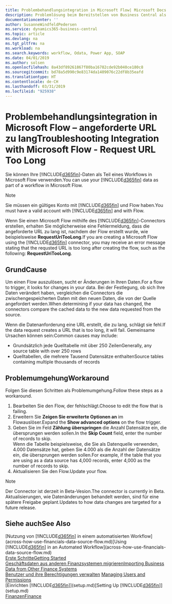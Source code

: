 ```yaml
---
title: Problembehandlungsintegration in Microsoft Flow| Microsoft Docs
description: Problemlösung beim Bereitstellen von Business Central als Datenquelle und eine OData-URL Ihrer Webdienste festlegen, um eine Geschäfts-App mithilfe einem automatisierten Workflow zu erstellen.
documentationcenter: ''
author: SusanneWindfeldPedersen
ms.service: dynamics365-business-central
ms.topic: article
ms.devlang: na
ms.tgt_pltfrm: na
ms.workload: na
ms.search.keywords: workflow, Odata, Power App, SOAP
ms.date: 04/01/2019
ms.author: solsen
ms.openlocfilehash: 8a43df89261867f80ba16782cde92b040ce180c8
ms.sourcegitcommit: bd78a5d990c9e83174da1409076c22df8b35eafd
ms.translationtype: HT
ms.contentlocale: de-CH
ms.lasthandoff: 03/31/2019
ms.locfileid: "925938"
---
```

# <a name="troubleshooting-integration-with-microsoft-flow---request-url-too-long"></a><span data-ttu-id="aedd6-103">Problembehandlungsintegration in Microsoft Flow – angeforderte URL zu lang</span><span class="sxs-lookup"><span data-stu-id="aedd6-103">Troubleshooting Integration with Microsoft Flow - Request URL Too Long</span></span>
<span data-ttu-id="aedd6-104">Sie können Ihre [!INCLUDE[d365fin](includes/d365fin_md.md)]-Daten als Teil eines Workflows in Microsoft Flow verwenden.</span><span class="sxs-lookup"><span data-stu-id="aedd6-104">You can use your [!INCLUDE[d365fin](includes/d365fin_md.md)] data as part of a workflow in Microsoft Flow.</span></span>  

> [!NOTE]  
>   <span data-ttu-id="aedd6-105">Sie müssen ein gültiges Konto mit [!INCLUDE[d365fin](includes/d365fin_md.md)] und Flow haben.</span><span class="sxs-lookup"><span data-stu-id="aedd6-105">You must have a valid account with [!INCLUDE[d365fin](includes/d365fin_md.md)] and with Flow.</span></span>  

<span data-ttu-id="aedd6-106">Wenn Sie einen Microsoft Flow mithilfe des [!INCLUDE[d365fin](includes/d365fin_md.md)]-Connectors erstellen, erhalten Sie möglicherweise eine Fehlermeldung, dass die angeforderte URL zu lang ist, nachdem der Flow erstellt wurde, wie beispielsweise **RequestUriTooLong**.</span><span class="sxs-lookup"><span data-stu-id="aedd6-106">If you are creating a Microsoft Flow using the [!INCLUDE[d365fin](includes/d365fin_md.md)] connector, you may receive an error message stating that the requsted URL is too long after creating the flow, such as the following: **RequestUriTooLong**.</span></span>

## <a name="cause"></a><span data-ttu-id="aedd6-107">Grund</span><span class="sxs-lookup"><span data-stu-id="aedd6-107">Cause</span></span>
<span data-ttu-id="aedd6-108">Um einen Flow auszulösen, sucht er Änderungen in Ihren Daten.</span><span class="sxs-lookup"><span data-stu-id="aedd6-108">For a flow to trigger, it looks for changes in your data.</span></span> <span data-ttu-id="aedd6-109">Bei der Festlegung, ob sich Ihre Daten verändert haben, vergleichen die Connectors die zwischengespeicherten Daten mit den neuen Daten, die von der Quelle angefordert werden.</span><span class="sxs-lookup"><span data-stu-id="aedd6-109">When determining if your data has changed, the connectors compare the cached data to the new data requested from the source.</span></span>  

<span data-ttu-id="aedd6-110">Wenn die Datenanforderung eine URL erstellt, die zu lang, schlägt sie fehl.</span><span class="sxs-lookup"><span data-stu-id="aedd6-110">If the data request creates a URL that is too long, it will fail.</span></span> <span data-ttu-id="aedd6-111">Gemeinsame Ursachen können sein:</span><span class="sxs-lookup"><span data-stu-id="aedd6-111">Common causes may include:</span></span>
- <span data-ttu-id="aedd6-112">Grundsätzlich jede Quelltabelle mit über 250 Zeilen</span><span class="sxs-lookup"><span data-stu-id="aedd6-112">Generally, any source table with over 250 rows</span></span>
- <span data-ttu-id="aedd6-113">Quelltabellen, die mehrere Tausend Datensätze enthalten</span><span class="sxs-lookup"><span data-stu-id="aedd6-113">Source tables containing multiple thousands of records</span></span>

## <a name="workaround"></a><span data-ttu-id="aedd6-114">Problemumgehung</span><span class="sxs-lookup"><span data-stu-id="aedd6-114">Workaround</span></span>
<span data-ttu-id="aedd6-115">Folgen Sie diesen Schritten als Problemumgehung.</span><span class="sxs-lookup"><span data-stu-id="aedd6-115">Follow these steps as a workaround.</span></span>
1. <span data-ttu-id="aedd6-116">Bearbeiten Sie den Flow, der fehlschlägt.</span><span class="sxs-lookup"><span data-stu-id="aedd6-116">Choose to edit the flow that is failing.</span></span>
2. <span data-ttu-id="aedd6-117">Erweitern Sie **Zeigen Sie erweiterte Optionen an** im Flowauslöser.</span><span class="sxs-lookup"><span data-stu-id="aedd6-117">Expand the **Show advanced options** on the flow trigger.</span></span>
3. <span data-ttu-id="aedd6-118">Geben Sie im Feld **Zählung überspringen** die Anzahl Datensätze ein, die übersprungen werden sollen.</span><span class="sxs-lookup"><span data-stu-id="aedd6-118">In the **Skip Count** field, enter the number of records to skip.</span></span>  
<span data-ttu-id="aedd6-119">Wenn die Tabelle beispielsweise, die Sie als Datenquelle verwenden, 4.000 Datensätze hat, geben Sie 4.000 als die Anzahl der Datensätze ein, die übersprungen werden sollen.</span><span class="sxs-lookup"><span data-stu-id="aedd6-119">For example, if the table that you are using as a data source has 4,000 records, enter 4,000 as the number of records to skip.</span></span>
4. <span data-ttu-id="aedd6-120">Aktualisieren Sie den Flow.</span><span class="sxs-lookup"><span data-stu-id="aedd6-120">Update your flow.</span></span>

> [!NOTE]  
> <span data-ttu-id="aedd6-121">Der Connector ist derzeit in Beta-Vesion.</span><span class="sxs-lookup"><span data-stu-id="aedd6-121">The connector is currently in Beta.</span></span> <span data-ttu-id="aedd6-122">Aktualisierungen, wie Datenänderungen behandelt werden, sind für eine spätere Freigabe geplant.</span><span class="sxs-lookup"><span data-stu-id="aedd6-122">Updates to how data changes are targeted for a future release.</span></span>


## <a name="see-also"></a><span data-ttu-id="aedd6-123">Siehe auch</span><span class="sxs-lookup"><span data-stu-id="aedd6-123">See Also</span></span>
<span data-ttu-id="aedd6-124">[Nutzung von [!INCLUDE[d365fin](includes/d365fin_md.md)] in einem automatisierten Workflow](across-how-use-financials-data-source-flow.md)</span><span class="sxs-lookup"><span data-stu-id="aedd6-124">[Using [!INCLUDE[d365fin](includes/d365fin_md.md)] in an Automated Workflow](across-how-use-financials-data-source-flow.md)</span></span>  
[<span data-ttu-id="aedd6-125">Erste Schritte</span><span class="sxs-lookup"><span data-stu-id="aedd6-125">Getting Started</span></span>](product-get-started.md)  
[<span data-ttu-id="aedd6-126">Geschäftsdaten aus anderen Finanzsystemen migrieren</span><span class="sxs-lookup"><span data-stu-id="aedd6-126">Importing Business Data from Other Finance Systems</span></span>](across-import-data-configuration-packages.md)  
<span data-ttu-id="aedd6-127">[Benutzer und ihre Berechtigungen verwalten](ui-how-users-permissions.md)  </span><span class="sxs-lookup"><span data-stu-id="aedd6-127">[Managing Users and Permissions](ui-how-users-permissions.md)  </span></span>  
<span data-ttu-id="aedd6-128">[Einrichten [!INCLUDE[d365fin](includes/d365fin_md.md)]](setup.md)</span><span class="sxs-lookup"><span data-stu-id="aedd6-128">[Setting Up [!INCLUDE[d365fin](includes/d365fin_md.md)]](setup.md)</span></span>  
[<span data-ttu-id="aedd6-129">Finanzen</span><span class="sxs-lookup"><span data-stu-id="aedd6-129">Finance</span></span>](finance.md)  
